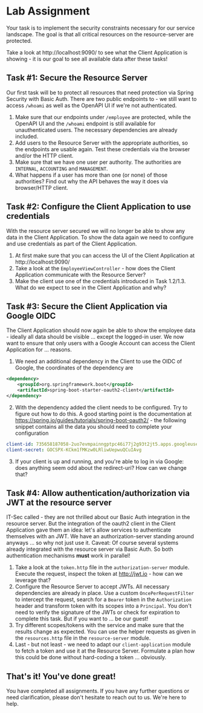 # Lab Assignment

Your task is to implement the security constraints necessary for our service landscape. The goal is that all critical resources on the resource-server are protected.

Take a look at http://localhost:9090/ to see what the Client Application is showing - it is our goal to see all available data after these tasks!

## Task #1: Secure the Resource Server

Our first task will be to protect all resources that need protection via Spring Security with Basic Auth. There are two public endpoints to - we still want to access `/whoami` as well as the OpenAPI UI if we're not authenticated. 

1. Make sure that our endpoints under `/employee` are protected, while the OpenAPI UI and the `/whoami` endpoint is still available for unauthenticated users. The necessary dependencies are already included.
2. Add users to the Resource Server with the appropriate authorities, so the endpoints are usable again. Test these credentials via the browser and/or the HTTP client.
3. Make sure that we have one user per authority. The authorities are `INTERNAL`, `ACCOUNTING` and `MANAGEMENT`.
4. What happens if a user has more than one (or none) of those authorities? Find out why the API behaves the way it does via browser/HTTP client.

## Task #2: Configure the Client Application to use credentials

With the resource server secured we will no longer be able to show any data in the Client Application. To show the data again we need to configure and use credentials as part of the Client Application.

1. At first make sure that you can access the UI of the Client Application at http://localhost:9090/ 
2. Take a look at the `EmployeeViewController` - how does the Client Application communicate with the Resource Server? 
3. Make the client use one of the credentials introduced in Task 1.2/1.3. What do we expect to see in the Client Application and why?

## Task #3: Secure the Client Application via Google OIDC

The Client Application should now again be able to show the employee data - ideally all data should be visible ... except the logged-in user.  We now want to ensure that only users with a Google Account can access the Client Application for ... reasons. 

1. We need an additional dependency in the Client to use the OIDC of Google, the coordinates of the dependency are

```xml
<dependency>
    <groupId>org.springframework.boot</groupId>
    <artifactId>spring-boot-starter-oauth2-client</artifactId>
</dependency> 
```

2. With the dependency added the client needs to be configured. Try to figure out how to do this. A good starting point is the documentation at https://spring.io/guides/tutorials/spring-boot-oauth2/ - the following snippet contains all the data you should need to complete your configuration
```yaml
client-id: 735658187058-2uo7evmpainngptpc46i77j2g93t2jt5.apps.googleusercontent.com
client-secret: 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
```

3. If your client is up and running, and you're able to log in via Google: does anything seem odd about the redirect-uri? How can we change that?

## Task #4: Allow authentication/authorization via JWT at the resource server

IT-Sec called - they are not thrilled about our Basic Auth integration in the resource server. But the integration of the oauth2 client in the Client Application gave them an idea: let's allow services to authenticate themselves with an JWT. We have an authorization-server standing around anyways ... so why not just use it. Caveat: Of course several systems already integrated with the resource server via Basic Auth. So both authentication mechanisms **must** work in parallel!

1. Take a look at the `token.http` file in the `authorization-server` module. Execute the request, inspect the token at http://jwt.io - how can we leverage that?
2. Configure the Resource Server to accept JWTs. All necessary dependencies are already in place. Use a custom `OncePerRequestFilter` to intercept the request, search for a `Bearer` token in the `Authorization` header and transform token with its scopes into a `Principal`. You don't need to verify the signature of the JWTs or check for expiration to complete this task. But if you want to ... be our guest!
3. Try different scopes/tokens with the service and make sure that the results change as expected. You can use the helper requests as given in the `resources.http` file in the `resource-server` module.
4. Last - but not least - we need to adapt our `client-application` module to fetch a token and use it at the Resource Server. Formulate a plan how this could be done without hard-coding a token ... obviously.

## That's it! You've done great!

You have completed all assignments. If you have any further questions or need clarification, please don't hesitate to reach out to us. We're here to help.